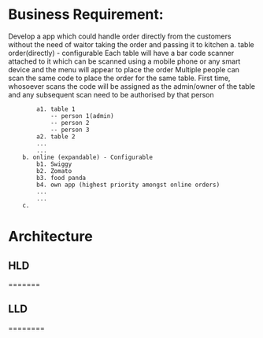 # Business Requirement:
Develop a app which could handle order directly from the customers without the need of waitor taking the order and passing it to kitchen
		a. table order(directly) - configurable
            Each table will have a bar code scanner attached to it which can be scanned using a mobile phone or any smart device and the menu will appear to place the order 
            Multiple people can scan the same code to place the order for the same table.
            First time, whosoever scans the code will be assigned as the admin/owner of the table and any subsequent scan need to be authorised by that person

            a1. table 1
                -- person 1(admin)
                -- person 2
                -- person 3
            a2. table 2 
            ...
            ...
		b. online (expandable) - Configurable
			b1. Swiggy
			b2. Zomato
			b3. food panda
			b4. own app (highest priority amongst online orders)
            ...
            ...
		c. 	




# Architecture
   ## HLD
   =======
    
   ## LLD
   ========



## 
